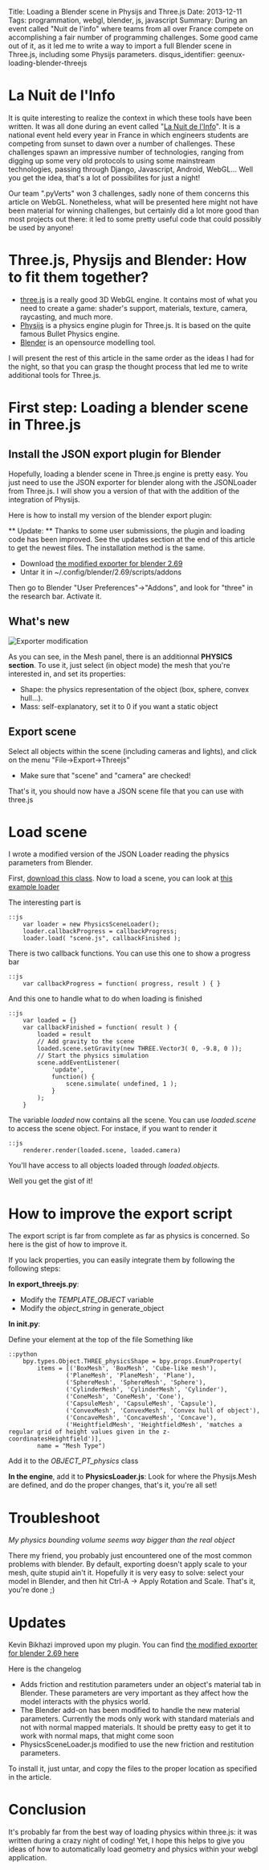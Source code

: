 Title: Loading a Blender scene in Physijs and Three.js
Date: 2013-12-11
Tags: programmation, webgl, blender, js, javascript
Summary: During an event called "Nuit de l'info" where teams from all over France compete on accomplishing a fair number of programming challenges. Some good came out of it, as it led me to write a way to import a full Blender scene in Three.js, including some Physijs parameters.
disqus_identifier: geenux-loading-blender-threejs


# La Nuit de l'Info
It is quite interesting to realize the context in which these tools have been
written. It was all done during an event called "[La Nuit de l'Info](http://www.nuitdelinfo.com/)". It is a
national event held every year in France in which engineers students are competing from sunset to dawn over
a number of challenges. These challenges spawn an impressive number of
technologies, ranging from digging up some very old protocols to using some
mainstream technologies, passing through Django, Javascript, Android, WebGL...
Well you get the idea, that's a lot of possibilites for just a night!

Our team ".pyVerts" won 3 challenges, sadly none of them concerns this article
on WebGL. Nonetheless, what will be presented here might not have been material
for winning challenges, but certainly did a lot more good than most projects out there: it led to some pretty useful code that could possibly be used by anyone!


# Three.js, Physijs and Blender: How to fit them together?

* [three.js](Three.js) is a really good 3D WebGL engine. It contains most of what
you need to create a game: shader's support, materials, texture, camera,
raycasting, and much more.
* [Physijs](http://chandlerprall.github.io/Physijs/) is a physics engine plugin for Three.js. It is based on the quite famous Bullet Physics engine.
* [Blender](www.blender.org) is an opensource modelling tool.

I will present the rest of this article in the same order as the ideas I had
for the night, so that you can grasp the thought process that led me to write
    additional tools for Three.js.



# First step: Loading a blender scene in Three.js

## Install the JSON export plugin for Blender

Hopefully, loading a blender scene in Three.js engine is pretty easy. You just
need to use the JSON exporter for blender along with the JSONLoader from
Three.js. I will show you a version of that with the addition of the integration of Physijs.

Here is how to install my version of the blender export plugin:

** Update: ** Thanks to some user submissions, the plugin and loading code has been improved. See the updates section at the end of this article to get the newest files. The installation method is the same.

* Download [the modified exporter for blender 2.69]({filename}/download/io_mesh_threejs_physijs.tar.gz)
* Untar it in ~/.config/blender/2.69/scripts/addons

Then go to Blender "User Preferences"->"Addons", and look for "three" in the
research bar. Activate it.


## What's new

![Exporter modification]({filename}/images/programmation/blender/blender_threejs.png)

As you can see, in the Mesh panel, there is an additionnal **PHYSICS section**.
To use it, just select (in object mode) the mesh that you're interested in, and
set its properties:

* Shape: the physics representation of the object (box, sphere, convex hull...).
* Mass: self-explanatory, set it to 0 if you want a static object

## Export scene

Select all objects within the scene (including cameras and lights), and click
on the menu "File->Export->Threejs"

* Make sure that "scene" and "camera" are checked!

That's it, you should now have a JSON scene file that you can use with three.js


# Load scene

I wrote a modified version of the JSON Loader reading the physics parameters
from Blender.

First, [download this class](https://raw.github.com/geenux/.jSuisUn.pyVert/master/webgl/libs/PhysicsSceneLoader.js).
Now to load a scene, you can look at [this example loader](https://raw.github.com/geenux/.jSuisUn.pyVert/master/webgl/tests/PhysicsLoader/physics_load_scene.html)

The interesting part is

    ::js
	    var loader = new PhysicsSceneLoader();
	    loader.callbackProgress = callbackProgress;
	    loader.load( "scene.js", callbackFinished );

There is two callback functions.
You can use this one to show a progress bar

    ::js
        var callbackProgress = function( progress, result ) { }

And this one to handle what to do when loading is finished

    ::js
        var loaded = {}
	    var callbackFinished = function( result ) {
            loaded = result
            // Add gravity to the scene
		    loaded.scene.setGravity(new THREE.Vector3( 0, -9.8, 0 ));
            // Start the physics simulation
		    scene.addEventListener(
		    	'update',
		    	function() {
		    		scene.simulate( undefined, 1 );
		    	}
		    );
        }

The variable *loaded* now contains all the scene.
You can use *loaded.scene* to access the scene object. For instace, if you want
to render it

    ::js
        renderer.render(loaded.scene, loaded.camera)

You'll have access to all objects loaded through *loaded.objects*.

Well you get the gist of it!


# How to improve the export script

The export script is far from complete as far as physics is concerned. So here is the gist of how to improve
it.

If you lack properties, you can easily integrate them by following the following steps:

**In export_threejs.py**:

* Modify the *TEMPLATE_OBJECT* variable
* Modify the *object_string* in generate_object

**In __init__.py**:

Define your element at the top of the file Something like

    ::python
        bpy.types.Object.THREE_physicsShape = bpy.props.EnumProperty(
            items = [('BoxMesh', 'BoxMesh', 'Cube-like mesh'),
                    ('PlaneMesh', 'PlaneMesh', 'Plane'),
                    ('SphereMesh', 'SphereMesh', 'Sphere'),
                    ('CylinderMesh', 'CylinderMesh', 'Cylinder'),
                    ('ConeMesh', 'ConeMesh', 'Cone'),
                    ('CapsuleMesh', 'CapsuleMesh', 'Capsule'),
                    ('ConvexMesh', 'ConvexMesh', 'Convex hull of object'),
                    ('ConcaveMesh', 'ConcaveMesh', 'Concave'),
                    ('HeightfieldMesh', 'HeightfieldMesh', 'matches a regular grid of height values given in the z-coordinatesHeightfield')],
            name = "Mesh Type")

Add it to the *OBJECT_PT_physics* class

**In the engine**, add it to **PhysicsLoader.js**:
Look for where the Physijs.Mesh are defined, and do the proper changes, that's it, you're all set!


# Troubleshoot

*My physics bounding volume seems way bigger than the real object*

There my friend, you probably just encountered one of the most common problems with blender. By default, exporting doesn't apply scale to your mesh, quite stupid ain't it.
Hopefully it is very easy to solve: select your model in Blender, and then hit Ctrl-A -> Apply Rotation and Scale.
That's it, you're done ;)

# Updates

Kevin Bikhazi improved upon my plugin. You can find [the modified exporter for blender 2.69 here]({filename}/download/io_mesh_threejs_physijs_update1.tar.gz)

Here is the changelog

* Adds friction and restitution parameters under an object's material tab in Blender. These parameters are very important as they affect how the model interacts with the physics world.
* The Blender add-on has been modified to handle the new material parameters.  Currently the mods only work with standard materials and not with normal mapped materials.  It should be pretty easy to get it to work with normal maps, that might come soon
* PhysicsSceneLoader.js modified to use the new friction and restitution parameters.  
        
To install it, just untar, and copy the files to the proper location as specified in the article.

# Conclusion

It's probably far from the best way of loading physics within three.js: it
was written during a crazy night of coding! Yet, I hope this helps to give you
ideas of how to automatically load geometry and physics within your webgl
application.
